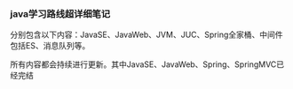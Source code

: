 ### java学习路线超详细笔记

分别包含以下内容：JavaSE、JavaWeb、JVM、JUC、Spring全家桶、中间件包括ES、消息队列等。

所有内容都会持续进行更新。其中JavaSE、JavaWeb、Spring、SpringMVC已经完结
